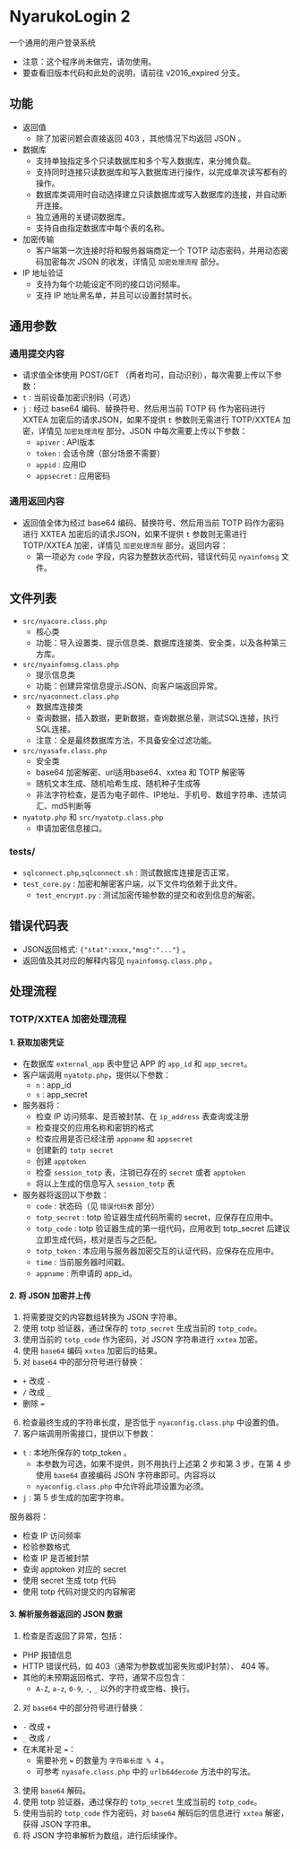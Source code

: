 # NyarukoLogin 2

一个通用的用户登录系统

- 注意：这个程序尚未做完，请勿使用。
- 要查看旧版本代码和此处的说明，请前往 v2016_expired 分支。

## 功能
- 返回值
  - 除了加密问题会直接返回 403 ，其他情况下均返回 JSON 。
- 数据库
  - 支持单独指定多个只读数据库和多个写入数据库，来分摊负载。
  - 支持同时连接只读数据库和写入数据库进行操作，以完成单次读写都有的操作。
  - 数据库类调用时自动选择建立只读数据库或写入数据库的连接，并自动断开连接。
  - 独立通用的关键词数据库。
  - 支持自由指定数据库中每个表的名称。
- 加密传输
  - 客户端第一次连接时将和服务器端商定一个 TOTP 动态密码，并用动态密码加密每次 JSON 的收发，详情见 `加密处理流程` 部分。
- IP 地址验证
  - 支持为每个功能设定不同的接口访问频率。
  - 支持 IP 地址黑名单，并且可以设置封禁时长。

## 通用参数

### 通用提交内容

- 请求值全体使用 POST/GET （两者均可，自动识别），每次需要上传以下参数：
- `t` : 当前设备加密识别码（可选）
- `j` : 经过 base64 编码、替换符号、然后用当前 TOTP 码 作为密码进行 XXTEA 加密后的请求JSON，如果不提供 `t` 参数则无需进行 TOTP/XXTEA 加密，详情见 `加密处理流程` 部分。JSON 中每次需要上传以下参数：
  - `apiver` : API版本
  - `token` : 会话令牌（部分场景不需要）
  - `appid` : 应用ID
  - `appsecret` : 应用密码

### 通用返回内容

- 返回值全体为经过 base64 编码、替换符号、然后用当前 TOTP 码作为密码进行 XXTEA 加密后的请求JSON，如果不提供 `t` 参数则无需进行 TOTP/XXTEA 加密，详情见 `加密处理流程` 部分。返回内容：
  - 第一项必为 `code` 字段，内容为整数状态代码，错误代码见 `nyainfomsg` 文件。

## 文件列表

- `src/nyacore.class.php`
  - 核心类
  - 功能：导入设置类、提示信息类、数据库连接类、安全类，以及各种第三方库。
- `src/nyainfomsg.class.php`
  - 提示信息类
  - 功能：创建异常信息提示JSON、向客户端返回异常。
- `src/nyaconnect.class.php`
  - 数据库连接类
  - 查询数据，插入数据，更新数据，查询数据总量，测试SQL连接，执行SQL连接。
  - 注意：全是最终数据库方法，不具备安全过滤功能。
- `src/nyasafe.class.php`
  - 安全类
  - base64 加密解密、url适用base64、xxtea 和 TOTP 解密等
  - 随机文本生成、随机哈希生成、随机种子生成等
  - 非法字符检查，是否为电子邮件、IP地址、手机号、数组字符串、违禁词汇、md5判断等
- `nyatotp.php` 和 `src/nyatotp.class.php`
  - 申请加密信息接口。

### tests/
- `sqlconnect.php`,`sqlconnect.sh` : 测试数据库连接是否正常。
- `test_core.py` : 加密和解密客户端，以下文件均依赖于此文件。
  - `test_encrypt.py` : 测试加密传输参数的提交和收到信息的解密。

## 错误代码表

- JSON返回格式: `{"stat":xxxx,"msg":"..."}` 。
- 返回值及其对应的解释内容见 `nyainfomsg.class.php` 。

## 处理流程

### TOTP/XXTEA 加密处理流程

#### 1. 获取加密凭证

- 在数据库 `external_app` 表中登记 APP 的 `app_id` 和 `app_secret`。
- 客户端调用 `nyatotp.php`，提供以下参数：
  - `n` : app_id
  - `s` : app_secret
- 服务器将：
  - 检查 IP 访问频率、是否被封禁、在 `ip_address` 表查询或注册 
  - 检查提交的应用名称和密钥的格式
  - 检查应用是否已经注册 `appname` 和 `appsecret`
  - 创建新的 `totp secret`
  - 创建 `apptoken`
  - 检查 `session_totp` 表，注销已存在的 `secret` 或者 `apptoken`
  - 将以上生成的信息写入 `session_totp` 表
- 服务器将返回以下参数：
  - `code` : 状态码（见 `错误代码表` 部分）
  - `totp_secret` : totp 验证器生成代码所需的 secret，应保存在应用中。
  - `totp_code` : totp 验证器生成的第一组代码，应用收到 totp_secret 后建议立即生成代码，核对是否与之匹配。
  - `totp_token` : 本应用与服务器加密交互的认证代码，应保存在应用中。
  - `time` : 当前服务器时间戳。
  - `appname` : 所申请的 app_id。

#### 2. 将 JSON 加密并上传

1. 将需要提交的内容数组转换为 JSON 字符串。
2. 使用 totp 验证器，通过保存的 `totp_secret` 生成当前的 `totp_code`。
3. 使用当前的 `totp_code` 作为密码，对 JSON 字符串进行 `xxtea` 加密。
4. 使用 `base64` 编码 `xxtea` 加密后的结果。
5. 对 `base64` 中的部分符号进行替换：
  - `+` 改成 `-`
  - `/` 改成 `_`
  - 删除 `=`
6. 检查最终生成的字符串长度，是否低于 `nyaconfig.class.php` 中设置的值。
7. 客户端调用所需接口，提供以下参数：
  - `t` : 本地所保存的 totp_token 。
    - 本参数为可选，如果不提供，则不用执行上述第 2 步和第 3 步，在第 4 步使用 `base64` 直接编码 JSON 字符串即可。内容将以
    - `nyaconfig.class.php` 中允许将此项设置为必须。
  - `j` : 第 5 步生成的加密字符串。

服务器将：
- 检查 IP 访问频率
- 检验参数格式
- 检查 IP 是否被封禁
- 查询 apptoken 对应的 secret
- 使用 secret 生成 totp 代码
- 使用 totp 代码对提交的内容解密

#### 3. 解析服务器返回的 JSON 数据

1. 检查是否返回了异常，包括：
  - PHP 报错信息
  - HTTP 错误代码，如 403（通常为参数或加密失败或IP封禁）、 404 等。
  - 其他的未预期返回格式、字符，通常不应包含：
    - `A-Z`, `a-z`, `0-9`, `-`, `_` 以外的字符或空格、换行。
2. 对 `base64` 中的部分符号进行替换：
  - `-` 改成 `+`
  - `_` 改成 `/`
  - 在末尾补足 `=`：
    - 需要补充 `=` 的数量为 `字符串长度 % 4` 。
    - 可参考 `nyasafe.class.php` 中的 `urlb64decode` 方法中的写法。
3. 使用 `base64` 解码。
4. 使用 totp 验证器，通过保存的 `totp_secret` 生成当前的 `totp_code`。
5. 使用当前的 `totp_code` 作为密码，对 `base64` 解码后的信息进行 `xxtea` 解密，获得 JSON 字符串。
6. 将 JSON 字符串解析为数组，进行后续操作。